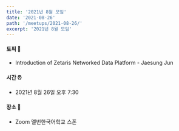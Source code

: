 ```yaml
---
title: '2021년 8월 모임'
date: '2021-08-26'
path: '/meetups/2021-08-26/'
excerpt: '2021년 8월 모임'
---
```


#### 토픽 🚀

- Introduction of Zetaris Networked Data Platform - Jaesung Jun

#### 시간 ⏰

- 2021년 8월 26일 오후 7:30

#### 장소 ‍🚶

- Zoom 멜번한국어학교 스폰

